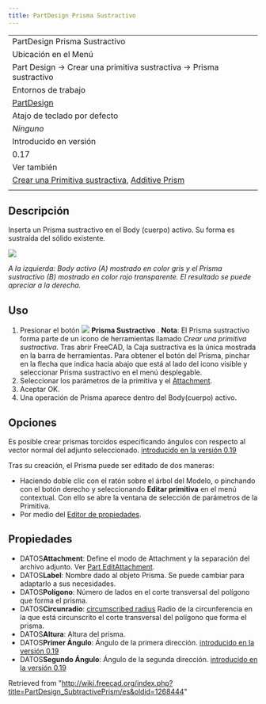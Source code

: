 ```yaml
---
title: PartDesign Prisma Sustractivo
---
```

|  |
| --- |
| PartDesign Prisma Sustractivo |
| Ubicación en el Menú |
| Part Design → Crear una primitiva sustractiva → Prisma sustractivo |
| Entornos de trabajo |
| [PartDesign](/PartDesign_Workbench/es "PartDesign Workbench/es") |
| Atajo de teclado por defecto |
| *Ninguno* |
| Introducido en versión |
| 0.17 |
| Ver también |
| [Crear una Primitiva sustractiva](/PartDesign_CompPrimitiveSubtractive/es "PartDesign CompPrimitiveSubtractive/es"), [Additive Prism](/PartDesign_AdditivePrism "PartDesign AdditivePrism") |
|  |

## Descripción

Inserta un Prisma sustractivo en el Body (cuerpo) activo. Su forma es sustraída del sólido existente.

![](/images/PartDesign_SubtractivePrism_example.svg)

*A la izquierda: Body activo (A) mostrado en color gris y el Prisma sustractivo (B) mostrado en color rojo transparente. El resultado se puede apreciar a la derecha.*

## Uso

1. Presionar el botón ![](/images/PartDesign_SubtractivePrism.svg) **Prisma Sustractivo** . **Nota**: El Prisma sustractivo forma parte de un icono de herramientas llamado *Crear una primitiva sustractiva*. Tras abrir FreeCAD, la Caja sustractiva es la única mostrada en la barra de herramientas. Para obtener el botón del Prisma, pinchar en la flecha que indica hacia abajo que está al lado del icono visible y seleccionar Prisma sustractivo en el menú desplegable.
2. Seleccionar los parámetros de la primitiva y el [Attachment](/Part_EditAttachment "Part EditAttachment").
3. Aceptar OK.
4. Una operación de Prisma aparece dentro del Body(cuerpo) activo.

## Opciones

Es posible crear prismas torcidos especificando ángulos con respecto al vector normal del adjunto seleccionado. [introducido en la versión 0.19](/Release_notes_0.19/es "Release notes 0.19/es")

Tras su creación, el Prisma puede ser editado de dos maneras:

* Haciendo doble clic con el ratón sobre el árbol del Modelo, o pinchando con el botón derecho y seleccionando **Editar primitiva** en el menú contextual. Con ello se abre la ventana de selección de parámetros de la Primitiva.
* Por medio del [Editor de propiedades](/Property_editor/es "Property editor/es").

## Propiedades

* DATOS**Attachment**: Define el modo de Attachment y la separación del archivo adjunto. Ver [Part EditAttachment](/Part_EditAttachment "Part EditAttachment").
* DATOS**Label**: Nombre dado al objeto Prisma. Se puede cambiar para adaptarlo a sus necesidades.
* DATOS**Polígono**: Número de lados en el corte transversal del polígono que forma el prisma.
* DATOS**Circunradio**: [circumscribed radius](https://en.wikipedia.org/wiki/Circumscribed_circle) Radio de la circunferencia en la que está circunscrito el corte transversal del polígono que forma el prisma.
* DATOS**Altura**: Altura del prisma.
* DATOS**Primer Ángulo**: Ángulo de la primera dirección. [introducido en la versión 0.19](/Release_notes_0.19/es "Release notes 0.19/es")
* DATOS**Segundo Ángulo**: Ángulo de la segunda dirección. [introducido en la versión 0.19](/Release_notes_0.19/es "Release notes 0.19/es")

Retrieved from "<http://wiki.freecad.org/index.php?title=PartDesign_SubtractivePrism/es&oldid=1268444>"
